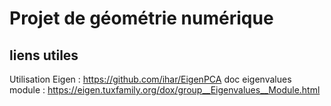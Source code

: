 # Projet de géométrie numérique

## liens utiles

Utilisation Eigen : https://github.com/ihar/EigenPCA
doc eigenvalues module : https://eigen.tuxfamily.org/dox/group__Eigenvalues__Module.html
